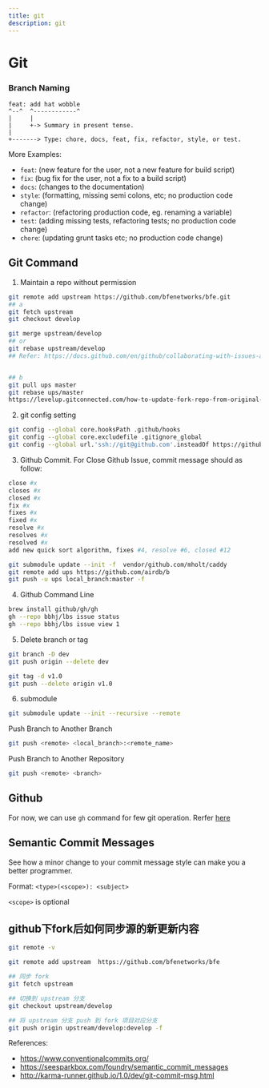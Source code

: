 ```yaml
---
title: git
description: git
---
```


# Git

### Branch Naming

```text
feat: add hat wobble
^--^  ^------------^
|     |
|     +-> Summary in present tense.
|
+-------> Type: chore, docs, feat, fix, refactor, style, or test.
```

More Examples:

- `feat`: (new feature for the user, not a new feature for build script)
- `fix`: (bug fix for the user, not a fix to a build script)
- `docs`: (changes to the documentation)
- `style`: (formatting, missing semi colons, etc; no production code change)
- `refactor`: (refactoring production code, eg. renaming a variable)
- `test`: (adding missing tests, refactoring tests; no production code change)
- `chore`: (updating grunt tasks etc; no production code change)

## Git Command

1. Maintain a repo without permission

```bash
git remote add upstream https://github.com/bfenetworks/bfe.git
## a
git fetch upstream
git checkout develop

git merge upstream/develop
## or
git rebase upstream/develop
## Refer: https://docs.github.com/en/github/collaborating-with-issues-and-pull-requests/syncing-a-fork


## b
git pull ups master
git rebase ups/master
https://levelup.gitconnected.com/how-to-update-fork-repo-from-original-repo-b853387dd471
```

2. git config setting

```bash
git config --global core.hooksPath .github/hooks
git config --global core.excludefile .gitignore_global
git config --global url.'ssh://git@github.com'.insteadOf https://github.com
```

3. Github Commit. For Close Github Issue, commit message should as follow:

```bash
close #x
closes #x
closed #x
fix #x
fixes #x
fixed #x
resolve #x
resolves #x
resolved #x
add new quick sort algorithm, fixes #4, resolve #6, closed #12
```

```bash
git submodule update --init -f  vendor/github.com/mholt/caddy
git remote add ups https://github.com/airdb/b
git push -u ups local_branch:master -f
```

4. Github Command Line

```bash
brew install github/gh/gh
gh --repo bbhj/lbs issue status
gh --repo bbhj/lbs issue view 1
```

5. Delete branch or tag

```bash
git branch -D dev
git push origin --delete dev

git tag -d v1.0
git push --delete origin v1.0
```

6. submodule

```bash
git submodule update --init --recursive --remote
```

Push Branch to Another Branch

```bash
git push <remote> <local_branch>:<remote_name>
```

Push Branch to Another Repository

```bash
git push <remote> <branch>
```

## Github

For now, we can use `gh` command for few git operation.
Rerfer [here](https://github.com/cli/cli)

## Semantic Commit Messages

See how a minor change to your commit message style can make you a better programmer.

Format: `<type>(<scope>): <subject>`

`<scope>` is optional

## github下fork后如何同步源的新更新内容

```bash
git remote -v

git remote add upstream  https://github.com/bfenetworks/bfe

## 同步 fork
git fetch upstream

## 切换到 upstream 分支
git checkout upstream/develop

## 将 upstream 分支 push 到 fork 项目对应分支
git push origin upstream/develop:develop -f
```

References:

- <https://www.conventionalcommits.org/>
- <https://seesparkbox.com/foundry/semantic_commit_messages>
- <http://karma-runner.github.io/1.0/dev/git-commit-msg.html>
